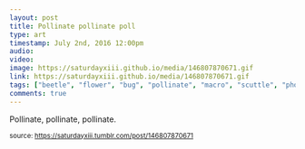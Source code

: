 ```yaml
---
layout: post
title: Pollinate pollinate poll
type: art
timestamp: July 2nd, 2016 12:00pm
audio: 
video: 
image: https://saturdayxiii.github.io/media/146807870671.gif
link: https://saturdayxiii.github.io/media/146807870671.gif
tags: ["beetle", "flower", "bug", "pollinate", "macro", "scuttle", "photography"]
comments: true
---
```


Pollinate, pollinate, pollinate.
 
  
<small>source: https://saturdayxiii.tumblr.com/post/146807870671</small>